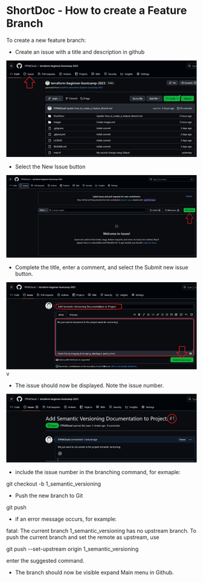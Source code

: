 # ShortDoc - How to create a Feature Branch

To create a new feature branch:

- Create an issue with a title and description in github

![Screenshot of GitHub issue menu.](/images/Issues1.png)

- Select the New Issue button

![Screenshot of GitHub New Issue Button](/images/Issues2.png)

- Complete the title, enter a comment, and select the Submit new issue button.

![Screenshot of GitHub New Issue Button](/images/Issues3.png)v

- The issue should now be displayed. Note the issue number.

![Screenshot of GitHub New Issue Button](/images/Issues4.png)



- include the issue number in the branching command, for exmaple:

git checkout -b 1_semantic_versioning 

- Push the new branch to Git

git push

- if an error message occurs, for example:

fatal: The current branch 1_semantic_versioning has no upstream branch. 
To push the current branch and set the remote as upstream, use

git push --set-upstream origin 1_semantic_versioning

enter the suggested command.

- The branch should now be visible expand Main menu in Github.

